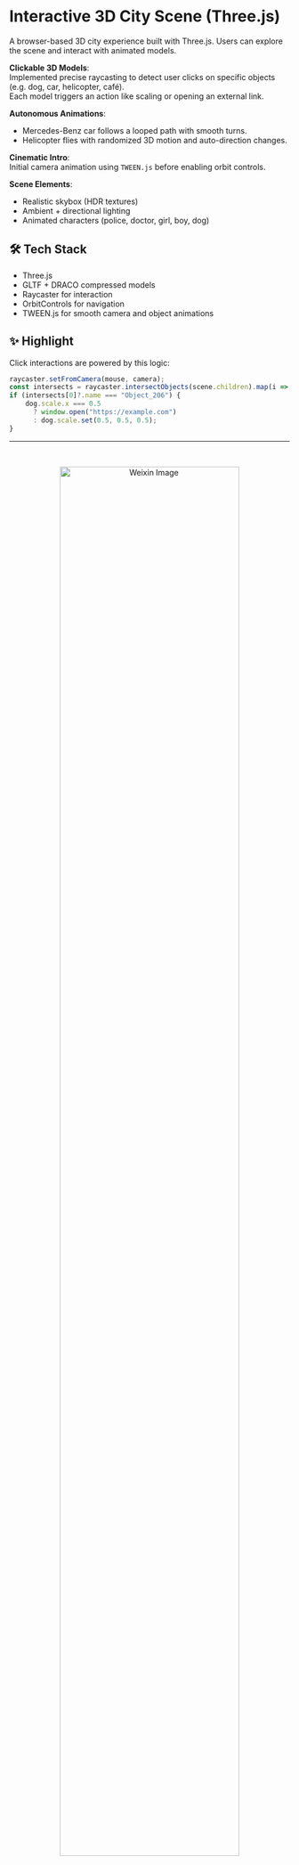 # Interactive 3D City Scene (Three.js)

A browser-based 3D city experience built with Three.js. Users can explore the scene and interact with animated models.

**Clickable 3D Models**:  
  Implemented precise raycasting to detect user clicks on specific objects (e.g. dog, car, helicopter, café).  
  Each model triggers an action like scaling or opening an external link.

**Autonomous Animations**:  
  - Mercedes-Benz car follows a looped path with smooth turns.  
  - Helicopter flies with randomized 3D motion and auto-direction changes.

**Cinematic Intro**:  
  Initial camera animation using `TWEEN.js` before enabling orbit controls.

**Scene Elements**:  
  - Realistic skybox (HDR textures)  
  - Ambient + directional lighting  
  - Animated characters (police, doctor, girl, boy, dog)

## 🛠 Tech Stack

- Three.js  
- GLTF + DRACO compressed models  
- Raycaster for interaction  
- OrbitControls for navigation  
- TWEEN.js for smooth camera and object animations

## ✨ Highlight

Click interactions are powered by this logic:

```js
raycaster.setFromCamera(mouse, camera);
const intersects = raycaster.intersectObjects(scene.children).map(i => i.object);
if (intersects[0]?.name === "Object_206") {
    dog.scale.x === 0.5
      ? window.open("https://example.com")
      : dog.scale.set(0.5, 0.5, 0.5);
}


```
---
<br>

<p align="center">
<img src="https://github.com/dingziao/Computer-Graphics-Final-Project/assets/75987534/f6be2f4f-3f74-4d7e-a2ef-1f333fa1acdb" alt="Weixin Image" width="80%" style="border-radius: 6px;" />
</p>